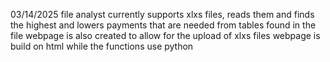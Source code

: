 03/14/2025
file analyst currently supports xlxs files, reads them and finds the highest and lowers payments that are needed from tables found in the file
webpage is also created to allow for the upload of xlxs files
webpage is build on html while the functions use python
